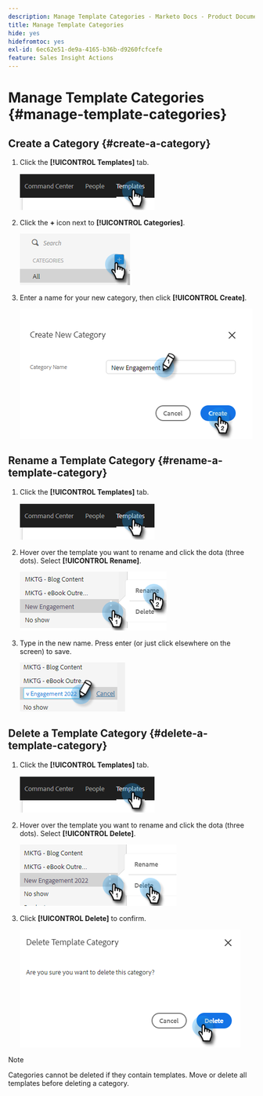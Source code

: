 ```yaml
---
description: Manage Template Categories - Marketo Docs - Product Documentation
title: Manage Template Categories
hide: yes
hidefromtoc: yes
exl-id: 6ec62e51-de9a-4165-b36b-d9260fcfcefe
feature: Sales Insight Actions
---
```

# Manage Template Categories {#manage-template-categories}

## Create a Category {#create-a-category}

1. Click the **[!UICONTROL Templates]** tab.

   ![](assets/manage-template-categories-1.png)

1. Click the **+** icon next to **[!UICONTROL Categories]**.

   ![](assets/manage-template-categories-2.png)

1. Enter a name for your new category, then click **[!UICONTROL Create]**.

   ![](assets/manage-template-categories-3.png)

## Rename a Template Category {#rename-a-template-category}

1. Click the **[!UICONTROL Templates]** tab.

   ![](assets/manage-template-categories-4.png)

1. Hover over the template you want to rename and click the dota (three dots). Select **[!UICONTROL Rename]**.

   ![](assets/manage-template-categories-5.png)

1. Type in the new name. Press enter (or just click elsewhere on the screen) to save.

   ![](assets/manage-template-categories-6.png)

## Delete a Template Category {#delete-a-template-category}

1. Click the **[!UICONTROL Templates]** tab.

   ![](assets/manage-template-categories-7.png)

1. Hover over the template you want to rename and click the dota (three dots). Select **[!UICONTROL Delete]**.

   ![](assets/manage-template-categories-8.png)

1. Click **[!UICONTROL Delete]** to confirm.

   ![](assets/manage-template-categories-9.png)

>[!NOTE]
>
>Categories cannot be deleted if they contain templates. Move or delete all templates before deleting a category.
